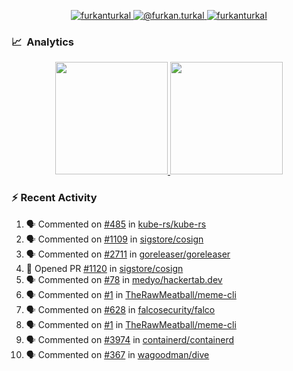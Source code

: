 <p align="center">
  <a href="https://linkedin.com/in/furkanturkal" target="blank">
    <img src="https://img.shields.io/badge/linkedin-%230077B5.svg?&style=for-the-badge&logo=linkedin&logoColor=white" alt="furkanturkal" />
  </a>
  <a href="https://medium.com/@furkan.turkal" target="blank">
    <img src="https://img.shields.io/badge/medium-%2312100E.svg?&style=for-the-badge&logo=medium&logoColor=white" alt="@furkan.turkal" />
  </a>
  <a href="https://twitter.com/furkanturkaI" target="blank">
    <img src="https://img.shields.io/badge/Twitter-1DA1F2?style=for-the-badge&logo=twitter&logoColor=white" alt="furkanturkaI" />
  </a>
</p>

### 📈 &nbsp;Analytics

<p align="center">
  <a href="https://github.com/bufgix">
    <img height="180em" src="https://github-readme-stats-eight-theta.vercel.app/api?username=Dentrax&show_icons=true&theme=algolia&include_all_commits=true&count_private=true&line_height=26"/>
    <img height="180em" src="https://github-readme-stats-eight-theta.vercel.app/api/top-langs/?username=Dentrax&layout=compact&langs_count=8&theme=algolia&line_height=26"/>
  </a>
</p>

### :zap: Recent Activity

<!--START_SECTION:activity-->
1. 🗣 Commented on [#485](https://github.com/kube-rs/kube-rs/issues/485) in [kube-rs/kube-rs](https://github.com/kube-rs/kube-rs)
2. 🗣 Commented on [#1109](https://github.com/sigstore/cosign/issues/1109) in [sigstore/cosign](https://github.com/sigstore/cosign)
3. 🗣 Commented on [#2711](https://github.com/goreleaser/goreleaser/issues/2711) in [goreleaser/goreleaser](https://github.com/goreleaser/goreleaser)
4. 💪 Opened PR [#1120](https://github.com/sigstore/cosign/pull/1120) in [sigstore/cosign](https://github.com/sigstore/cosign)
5. 🗣 Commented on [#78](https://github.com/medyo/hackertab.dev/issues/78) in [medyo/hackertab.dev](https://github.com/medyo/hackertab.dev)
6. 🗣 Commented on [#1](https://github.com/TheRawMeatball/meme-cli/issues/1) in [TheRawMeatball/meme-cli](https://github.com/TheRawMeatball/meme-cli)
7. 🗣 Commented on [#628](https://github.com/falcosecurity/falco/issues/628) in [falcosecurity/falco](https://github.com/falcosecurity/falco)
8. 🗣 Commented on [#1](https://github.com/TheRawMeatball/meme-cli/issues/1) in [TheRawMeatball/meme-cli](https://github.com/TheRawMeatball/meme-cli)
9. 🗣 Commented on [#3974](https://github.com/containerd/containerd/issues/3974) in [containerd/containerd](https://github.com/containerd/containerd)
10. 🗣 Commented on [#367](https://github.com/wagoodman/dive/issues/367) in [wagoodman/dive](https://github.com/wagoodman/dive)
<!--END_SECTION:activity-->
